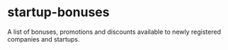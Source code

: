 # startup-bonuses
A list of bonuses, promotions and discounts available to newly registered companies and startups.
